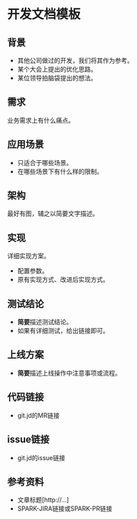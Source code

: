 # 开发文档模板

## 背景

- 其他公司做过的开发，我们将其作为参考。
- 某个大会上提出的优化思路。
- 某位领导拍脑袋提出的想法。

## 需求

业务需求上有什么痛点。

## 应用场景

- 只适合于哪些场景。
- 在哪些场景下有什么样的限制。

## 架构

最好有图，辅之以简要文字描述。

## 实现

详细实现方案。

- 配置参数。
- 原有实现方式、改进后实现方式。

## 测试结论

- **简要**描述测试结论。
- 如果有详细测试，给出链接即可。

## 上线方案

- **简要**描述上线操作中注意事项或流程。

## 代码链接

- git.jd的MR链接

## issue链接

- git.jd的issue链接

## 参考资料

-  文章标题[http://...]
-  SPARK-JIRA链接或SPARK-PR链接